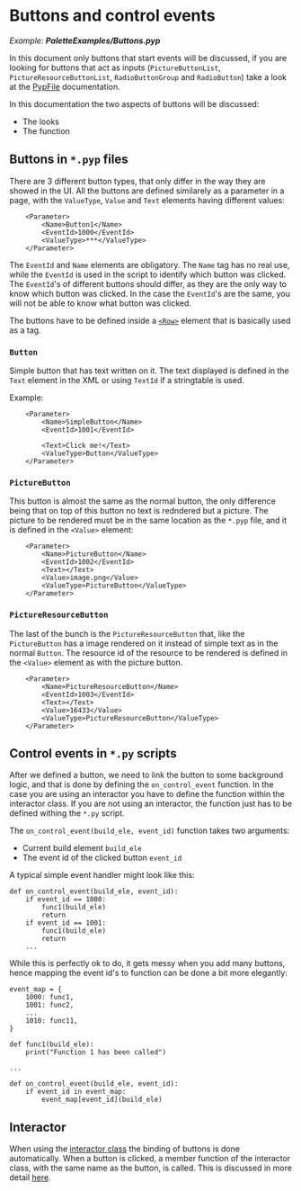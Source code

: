 # Buttons and control events
*Example: __PaletteExamples/Buttons.pyp__*

In this document only buttons that start events will be discussed, if you are looking for buttons that act as inputs (`PictureButtonList`, `PictureResourceButtonList`, `RadioButtonGroup` and `RadioButton`) take a look at the [PypFile](./PypFile.md) documentation.

In this documentation the two aspects of buttons will be discussed:

- The looks
- The function

## Buttons in `*.pyp` files

There are 3 different button types, that only differ in the way they are showed in the UI. All the buttons are defined similarely as a parameter in a page, with the `ValueType`, `Value` and `Text` elements having different values:

```
    <Parameter>
        <Name>Button1</Name>
        <EventId>1000</EventId>
        <ValueType>***</ValueType>
    </Parameter>
```

The `EventId` and `Name` elements are obligatory. The `Name` tag has no real use, while the `EventId` is used in the script to identify which button was clicked. The `EventId`'s of different buttons should differ, as they are the only way to know which button was clicked. In the case the `EventId`'s are the same, you will not be able to know what button was clicked. 

The buttons have to be defined inside a [`<Row>`](https://pythonparts.allplan.com/2021-1/How_to_define_the_PythonPart_pyp_file.htm#_%3CValueType%3ERow%3C/ValueType%3E) element that is basically used as a tag. 

### `Button`

Simple button that has text written on it. The text displayed is defined in the `Text` element in the XML or using `TextId` if a stringtable is used. 

Example:

```
    <Parameter>
        <Name>SimpleButton</Name>
        <EventId>1001</EventId>
        
        <Text>Click me!</Text>
        <ValueType>Button</ValueType>
    </Parameter>
```

### `PictureButton`

This button is almost the same as the normal button, the only difference being that on top of this button no text is redndered but a picture. The picture to be rendered must be in the same location as the `*.pyp` file, and it is defined in the `<Value>` element: 

```
    <Parameter>
        <Name>PictureButton</Name>
        <EventId>1002</EventId>
        <Text></Text>
        <Value>image.png</Value>
        <ValueType>PictureButton</ValueType>
    </Parameter>
```

### `PictureResourceButton`

The last of the bunch is the `PictureResourceButton` that, like the `PictureButton` has a image rendered on it instead of simple text as in the normal `Button`. The resource id of the resource to be rendered is defined in the `<Value>` element as with the picture button.


```
    <Parameter>
        <Name>PictureResourceButton</Name>
        <EventId>1003</EventId>
        <Text></Text>
        <Value>16433</Value>
        <ValueType>PictureResourceButton</ValueType>
    </Parameter>
```

## Control events in `*.py` scripts

After we defined a button, we need to link the button to some background logic, and that is done by defining the `on_control_event` function. In the case you are using an interactor you have to define the function within the interactor class. If you are not using an interactor, the function just has to be defined withing the `*.py` script.

The `on_control_event(build_ele, event_id)` function takes two arguments:

- Current build element `build_ele`
- The event id of the clicked button `event_id`

A typical simple event handler might look like this:

```
def on_control_event(build_ele, event_id):
    if event_id == 1000:
        func1(build_ele)
        return
    if event_id == 1001:
        func1(build_ele)
        return
    ...
```

While this is perfectly ok to do, it gets messy when you add many buttons, hence mapping the event id's to function can be done a bit more elegantly:

```
event_map = {
    1000: func1,
    1001: func2,
    ...
    1010: func11,
}

def func1(build_ele):
    print("Function 1 has been called")

...

def on_control_event(build_ele, event_id):
    if event_id in event_map:
        event_map[event_id](build_ele)
```


## Interactor

When using the [interactor class](../Library/Interactor.py) the binding of buttons is done automatically. When a button is clicked, a member function of the interactor class, with the same name as the button, is called. This is discussed in more detail [here](../Library/Interactor.py).

